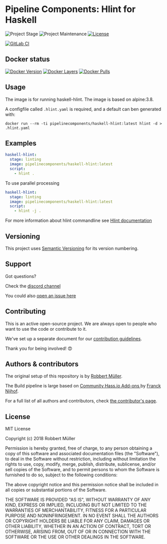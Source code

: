 # Pipeline Components: Hlint for Haskell

![Project Stage][project-stage-shield]
![Project Maintenance][maintenance-shield]
[![License][license-shield]](LICENSE)

[![GitLab CI][gitlabci-shield]][gitlabci]

## Docker status

[![Docker Version][version-shield]][microbadger]
[![Docker Layers][layers-shield]][microbadger]
[![Docker Pulls][pulls-shield]][dockerhub]

## Usage

The image is for running haskell-hlint.
The image is based on alpine:3.8.

A configfile called `.hlint.yaml` is required, and a default can ben generated with:

`docker run --rm -ti pipelinecomponents/haskell-hlint:latest hlint -d > .hlint.yaml`

## Examples

```yaml
haskell-hlint:
  stage: linting
  image: pipelinecomponents/haskell-hlint:latest
  script:
    - hlint .
```

To use parallel processing

```yaml
haskell-hlint:
  stage: linting
  image: pipelinecomponents/haskell-hlint:latest
  script:
    - hlint -j .
```

For more information about hlint commandline see [Hlint documentation](https://github.com/ndmitchell/hlint#installing-and-running-hlint)

## Versioning

This project uses [Semantic Versioning][semver] for its version numbering.

## Support

Got questions?

Check the [discord channel][discord]

You could also [open an issue here][issue]

## Contributing

This is an active open-source project. We are always open to people who want to
use the code or contribute to it.

We've set up a separate document for our [contribution guidelines](CONTRIBUTING.md).

Thank you for being involved! :heart_eyes:

## Authors & contributors

The original setup of this repository is by [Robbert Müller][mjrider].

The Build pipeline is large based on [Community Hass.io Add-ons
][hassio-addons] by [Franck Nijhof][frenck].

For a full list of all authors and contributors,
check [the contributor's page][contributors].

## License

MIT License

Copyright (c) 2018 Robbert Müller

Permission is hereby granted, free of charge, to any person obtaining a copy
of this software and associated documentation files (the "Software"), to deal
in the Software without restriction, including without limitation the rights
to use, copy, modify, merge, publish, distribute, sublicense, and/or sell
copies of the Software, and to permit persons to whom the Software is
furnished to do so, subject to the following conditions:

The above copyright notice and this permission notice shall be included in all
copies or substantial portions of the Software.

THE SOFTWARE IS PROVIDED "AS IS", WITHOUT WARRANTY OF ANY KIND, EXPRESS OR
IMPLIED, INCLUDING BUT NOT LIMITED TO THE WARRANTIES OF MERCHANTABILITY,
FITNESS FOR A PARTICULAR PURPOSE AND NONINFRINGEMENT. IN NO EVENT SHALL THE
AUTHORS OR COPYRIGHT HOLDERS BE LIABLE FOR ANY CLAIM, DAMAGES OR OTHER
LIABILITY, WHETHER IN AN ACTION OF CONTRACT, TORT OR OTHERWISE, ARISING FROM,
OUT OF OR IN CONNECTION WITH THE SOFTWARE OR THE USE OR OTHER DEALINGS IN THE
SOFTWARE.

[commits]: https://gitlab.com/pipeline-components/haskell-hlint/commits/master
[contributors]: https://gitlab.com/pipeline-components/haskell-hlint/graphs/master
[dockerhub]: https://hub.docker.com/r/pipelinecomponents/haskell-hlint
[license-shield]: https://img.shields.io/badge/License-MIT-green.svg
[mjrider]: https://gitlab.com/mjrider
[discord]: https://discord.gg/vhxWFfP
[gitlabci-shield]: https://img.shields.io/gitlab/pipeline/pipeline-components/haskell-hlint.svg
[gitlabci]: https://gitlab.com/pipeline-components/haskell-hlint/commits/master
[issue]: https://gitlab.com/pipeline-components/haskell-hlint/issues
[keepchangelog]: http://keepachangelog.com/en/1.0.0/
[layers-shield]: https://images.microbadger.com/badges/image/pipelinecomponents/haskell-hlint.svg
[maintenance-shield]: https://img.shields.io/maintenance/yes/2019.svg
[microbadger]: https://microbadger.com/images/pipelinecomponents/haskell-hlint
[project-stage-shield]: https://img.shields.io/badge/project%20stage-production%20ready-brightgreen.svg
[pulls-shield]: https://img.shields.io/docker/pulls/pipelinecomponents/haskell-hlint.svg
[releases]: https://gitlab.com/pipeline-components/haskell-hlint/tags
[repository]: https://gitlab.com/pipeline-components/haskell-hlint
[semver]: http://semver.org/spec/v2.0.0.html
[version-shield]: https://images.microbadger.com/badges/version/pipelinecomponents/haskell-hlint.svg

[frenck]: https://github.com/frenck
[hassio-addons]: https://github.com/hassio-addons
